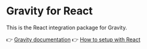# Gravity for React

This is the React integration package for Gravity.

👉 [Gravity documentation](https://digitak-gravity.netlify.app/)
👉 [How to setup with React](https://digitak-gravity.netlify.app/docs/frameworks/react)
